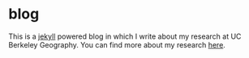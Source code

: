 # blog
This is a [jekyll](https://jekyllrb.com/) powered blog in which I write about my research at UC Berkeley Geography.
You can find more about my research [here](http://lucguillemot.github.io/blog/2015/10/21/Berkeley-project.html).
